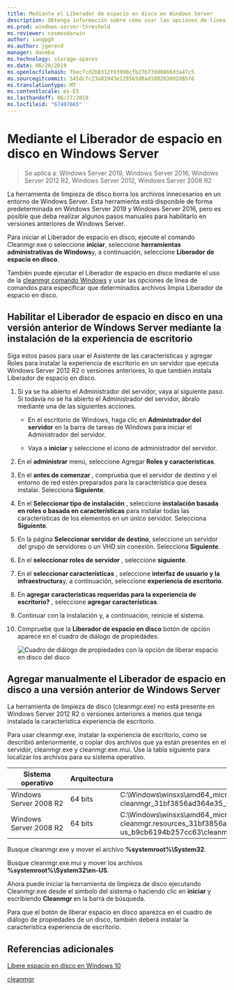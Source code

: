 ```yaml
---
title: Mediante el Liberador de espacio en disco en Windows Server
description: Obtenga información sobre cómo usar las opciones de línea de comandos para configurar la herramienta de limpieza de disco (Cleanmgr.exe) para limpiar automáticamente determinados archivos.
ms.prod: windows-server-threshold
ms.reviewer: cosmosdarwin
author: iangpgh
ms.author: jgerend
manager: daveba
ms.technology: storage-spaces
ms.date: 06/20/2019
ms.openlocfilehash: fbec7cd2b8312f03998cfb27b739d0866d3a47c5
ms.sourcegitcommit: 545dcfc23a81943e129565d0ad188263092d85f6
ms.translationtype: MT
ms.contentlocale: es-ES
ms.lasthandoff: 06/27/2019
ms.locfileid: "67407665"
---
```

# <a name="using-disk-cleanup-on-windows-server"></a>Mediante el Liberador de espacio en disco en Windows Server

> Se aplica a: Windows Server 2019, Windows Server 2016, Windows Server 2012 R2, Windows Server 2012, Windows Server 2008 R2

La herramienta de limpieza de disco borra los archivos innecesarios en un entorno de Windows Server. Esta herramienta está disponible de forma predeterminada en Windows Server 2019 y Windows Server 2016, pero es posible que deba realizar algunos pasos manuales para habilitarlo en versiones anteriores de Windows Server.

Para iniciar el Liberador de espacio en disco, ejecute el comando Cleanmgr.exe o seleccione **iniciar**, seleccione **herramientas administrativas de Windows**y, a continuación, seleccione **Liberador de espacio en disco**.

También puede ejecutar el Liberador de espacio en disco mediante el uso de la [cleanmgr comando Windows](../../administration/windows-commands/cleanmgr.md) y usar las opciones de línea de comandos para especificar que determinados archivos limpia Liberador de espacio en disco.

## <a name="enable-disk-cleanup-on-an-earlier-version-of-windows-server-by-installing-the-desktop-experience"></a>Habilitar el Liberador de espacio en disco en una versión anterior de Windows Server mediante la instalación de la experiencia de escritorio

Siga estos pasos para usar el Asistente de las características y agregar Roles para instalar la experiencia de escritorio en un servidor que ejecuta Windows Server 2012 R2 o versiones anteriores, lo que también instala Liberador de espacio en disco.

1. Si ya se ha abierto el Administrador del servidor, vaya al siguiente paso. Si todavía no se ha abierto el Administrador del servidor, ábralo mediante una de las siguientes acciones.

   - En el escritorio de Windows, haga clic en **Administrador del servidor** en la barra de tareas de Windows para iniciar el Administrador del servidor.

   - Vaya a **iniciar** y seleccione el icono de administrador del servidor.

1. En el **administrar** menú, seleccione Agregar **Roles y características**.

1. En el **antes de comenzar** , comprueba que el servidor de destino y el entorno de red estén preparados para la característica que desea instalar. Selecciona **Siguiente**.

1. En el **Seleccionar tipo de instalación** , seleccione **instalación basada en roles o basada en características** para instalar todas las características de los elementos en un único servidor. Selecciona **Siguiente**.

1. En la página **Seleccionar servidor de destino**, seleccione un servidor del grupo de servidores o un VHD sin conexión. Selecciona **Siguiente**.

1. En el **seleccionar roles de servidor** , seleccione **siguiente**.

1. En el **seleccionar características** , seleccione **interfaz de usuario y la infraestructura**y, a continuación, seleccione **experiencia de escritorio**.

1. En **agregar características requeridas para la experiencia de escritorio?** , seleccione **agregar características**.

1. Continuar con la instalación y, a continuación, reinicie el sistema.

1. Compruebe que la **Liberador de espacio en disco** botón de opción aparece en el cuadro de diálogo de propiedades.

   ![Cuadro de diálogo de propiedades con la opción de liberar espacio en disco del disco](media/diskpropswcleanup.png)

## <a name="manually-add-disk-cleanup-to-an-earlier-version-of-windows-server"></a>Agregar manualmente el Liberador de espacio en disco a una versión anterior de Windows Server

La herramienta de limpieza de disco (cleanmgr.exe) no está presente en Windows Server 2012 R2 o versiones anteriores a menos que tenga instalada la característica experiencia de escritorio.

Para usar cleanmgr.exe, instalar la experiencia de escritorio, como se describió anteriormente, o copiar dos archivos que ya están presentes en el servidor, cleanmgr.exe y cleanmgr.exe.mui. Use la tabla siguiente para localizar los archivos para su sistema operativo.

| Sistema operativo  | Arquitectura  | Ubicación del archivo  |
| ----------------- | -------------- | --------------- |
| Windows Server 2008 R2 | 64 bits | C:\Windows\winsxs\amd64_microsoft-windows-cleanmgr_31bf3856ad364e35_6.1.7600.16385_none_c9392808773cd7da\cleanmgr.exe 
| Windows Server 2008 R2 | 64 bits | C:\Windows\winsxs\amd64_microsoft-windows-cleanmgr.resources_31bf3856ad364e35_6.1.7600.16385_en-us_b9cb6194b257cc63\cleanmgr.exe.mui |

Busque cleanmgr.exe y mover el archivo **%systemroot%\System32**.

Busque cleanmgr.exe.mui y mover los archivos **%systemroot%\System32\en-US**.

Ahora puede iniciar la herramienta de limpieza de disco ejecutando Cleanmgr.exe desde el símbolo del sistema o haciendo clic en **iniciar** y escribiendo **Cleanmgr** en la barra de búsqueda.

Para que el botón de liberar espacio en disco aparezca en el cuadro de diálogo de propiedades de un disco, también deberá instalar la característica experiencia de escritorio.

## <a name="additional-references"></a>Referencias adicionales

[Libere espacio en disco en Windows 10](https://support.microsoft.com/en-us/help/12425/windows-10-free-up-drive-space)

[cleanmgr](../../administration/windows-commands/cleanmgr.md)
